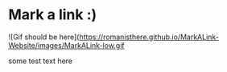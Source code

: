 # Mark a link :)

![Gif should be here](https://romanisthere.github.io/MarkALink-Website/images/MarkALink-low.gif

some test text here
